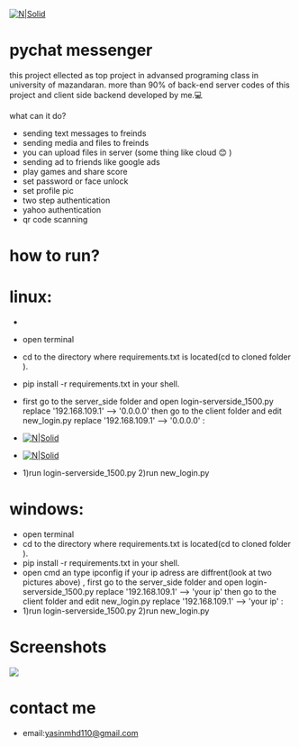 [![N|Solid](http://pychat.sazito.com/uploads/image/rootimage/19/65f034c0f853471ed478ceb34164523b.png?w=200&h=70)](https://nodesource.com/products/nsolid)
# pychat messenger
this project ellected as top project in advansed programing class in university of mazandaran.
more than 90% of back-end server codes of this project and client side backend developed by me.💻

what can it do?
  - sending text messages to freinds
  - sending media and files to freinds 
  - you can upload files in server (some thing like cloud 😊 )
  - sending ad to friends like google ads
  - play games and share score
  - set password or face unlock
  - set profile pic
  - two step authentication
  - yahoo authentication
  - qr code scanning 

# how to run?

    
 # linux:
  - 
  - open terminal
  - cd to the directory where requirements.txt is located(cd to cloned folder ).
  - pip install -r requirements.txt in your shell.
  -  first go to the server_side folder and open login-serverside_1500.py replace '192.168.109.1' --> '0.0.0.0'  then go to the client folder and edit new_login.py replace '192.168.109.1' --> '0.0.0.0'  : 
  -  [![N|Solid](http://8upload.ir/uploads/f23490690.jpg)](https://nodesource.com/products/nsolid)
  -  [![N|Solid](http://8upload.ir/uploads/f53330266.jpg)](https://nodesource.com/products/nsolid)

  -  1)run login-serverside_1500.py      2)run new_login.py 


    
 # windows:
  - open terminal
  - cd to the directory where requirements.txt is located(cd to cloned folder ).
  - pip install -r requirements.txt in your shell.
  -  open cmd an type ipconfig if your ip adress are diffrent(look at two pictures above) , first go to the server_side folder and open login-serverside_1500.py replace '192.168.109.1' --> 'your ip'  then go to the client folder and edit new_login.py replace '192.168.109.1' --> 'your ip'  :  
  -  1)run login-serverside_1500.py      2)run new_login.py

# Screenshots
  ![](https://img.techpowerup.org/201024/687474703a2f2f7575706c6f61642e69722f66696c65732f386366645f776562702e6e65742d6769666d616b65725f2837292e676966.gif)
  
 # contact me
  -  email:yasinmhd110@gmail.com
 

  
  
 
